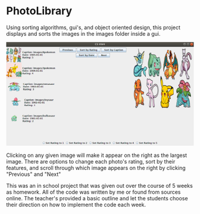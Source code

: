 # PhotoLibrary

Using sorting algorithms, gui's, and object oriented design, this project displays and sorts the images
in the images folder inside a gui.

![](Screenshot%20from%202020-01-12%2016-05-24.png)

Clicking on any given image will make it appear on the right as the largest image. There are options to 
change each photo's rating, sort by their features, and scroll through which image appears on the right 
by clicking "Previous" and "Next"

This was an in school project that was given out over the course of 5 weeks as homework. All of the code
was written by me or found from sources online. The teacher's provided a basic outline and let the students
choose their direction on how to implement the code each week.
